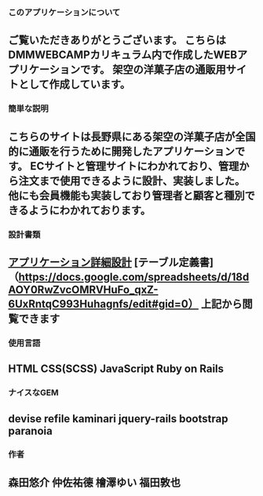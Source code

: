 
### このアプリケーションについて
ご覧いただきありがとうございます。
こちらはDMMWEBCAMPカリキュラム内で作成したWEBアプリケーションです。
架空の洋菓子店の通販用サイトとして作成しています。
---


### 簡単な説明
こちらのサイトは長野県にある架空の洋菓子店が全国的に通販を行うために開発したアプリケーションです。
ECサイトと管理サイトにわかれており、管理から注文まで使用できるように設計、実装しました。
他にも会員機能も実装しており管理者と顧客と種別できるようにわかれております。
---

### 設計書類
[アプリケーション詳細設計](https://docs.google.com/spreadsheets/d/1DHn-uvwObS1IeTx7exbPuYQGC6Q5_TsFaXN3z9AlKJ4/edit#gid=0)
[テーブル定義書]（https://docs.google.com/spreadsheets/d/18dAOY0RwZvcOMRVHuFo_qxZ-6UxRntqC993Huhagnfs/edit#gid=0）
上記から閲覧できます
---


### 使用言語
HTML
CSS(SCSS)
JavaScript
Ruby on Rails
---

### ナイスなGEM
devise
refile
kaminari
jquery-rails
bootstrap
paranoia
---

### 作者
森田悠介
仲佐祐德
檜澤ゆい
福田敦也
---
